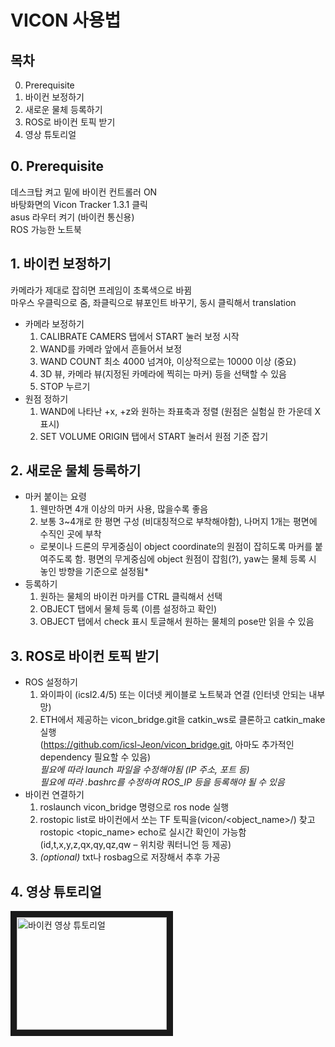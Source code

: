 # VICON 사용법

## 목차
0. Prerequisite
1. 바이컨 보정하기
2. 새로운 물체 등록하기
3. ROS로 바이컨 토픽 받기
4. 영상 튜토리얼

## 0. Prerequisite
   데스크탑 켜고 밑에 바이컨 컨트롤러 ON  
   바탕화면의 Vicon Tracker 1.3.1 클릭  
   asus 라우터 켜기 (바이컨 통신용)  
   ROS 가능한 노트북  

## 1. 바이컨 보정하기
   카메라가 제대로 잡히면 프레임이 초록색으로 바뀜  
   마우스 우클릭으로 줌, 좌클릭으로 뷰포인트 바꾸기, 동시 클릭해서 translation  
* 카메라 보정하기
  1. CALIBRATE CAMERS 탭에서 START 눌러 보정 시작
  2. WAND를 카메라 앞에서 흔들어서 보정
  3. WAND COUNT 최소 4000 넘겨야,  이상적으로는 10000 이상 (중요)
  4. 3D 뷰, 카메라 뷰(지정된 카메라에 찍히는 마커) 등을 선택할 수 있음
  5. STOP 누르기
* 원점 정하기
  1. WAND에 나타난 +x, +z와 원하는 좌표축과 정렬 (원점은 실험실 한 가운데 X표시)
  2. SET VOLUME ORIGIN 탭에서 START 눌러서 원점 기준 잡기

## 2. 새로운 물체 등록하기
* 마커 붙이는 요령
  1. 웬만하면 4개 이상의 마커 사용, 많을수록 좋음  
  2. 보통 3~4개로 한 평면 구성 (비대칭적으로 부착해야함), 나머지 1개는 평면에 수직인 곳에 부착  
  * 로봇이나 드론의 무게중심이 object coordinate의 원점이 잡히도록 마커를 붙여주도록 함. 평면의 무게중심에 object 원점이 잡힘(?), yaw는 물체 등록 시 놓인 방향을 기준으로 설정됨*  
* 등록하기
  1. 원하는 물체의 바이컨 마커를 CTRL 클릭해서 선택  
  2. OBJECT 탭에서 물체 등록 (이름 설정하고 확인)  
  3. OBJECT 탭에서 check 표시 토글해서 원하는 물체의 pose만 읽을 수 있음  

## 3. ROS로 바이컨 토픽 받기
* ROS 설정하기
  1. 와이파이 (icsl2.4/5) 또는 이더넷 케이블로 노트북과 연결 (인터넷 안되는 내부망)  
  2. ETH에서 제공하는 vicon_bridge.git을 catkin_ws로 클론하고 catkin_make 실행  
  (https://github.com/icsl-Jeon/vicon_bridge.git, 아마도 추가적인 dependency 필요할 수 있음)  
   *필요에 따라 launch 파일을 수정해야됨 (IP 주소, 포트 등)*  
   *필요에 따라 .bashrc를 수정하여 ROS_IP 등을 등록해야 될 수 있음*  
* 바이컨 연결하기
  1. roslaunch vicon_bridge 명령으로 ros node 실행
  2. rostopic list로 바이컨에서 쏘는 TF 토픽을(vicon/<object_name>/) 찾고 rostopic <topic_name> echo로 실시간 확인이 가능함 (id,t,x,y,z,qx,qy,qz,qw – 위치랑 쿼터니언 등 제공)  
  3. *(optional)* txt나 rosbag으로 저장해서 추후 가공  

## 4. 영상 튜토리얼
<a href="http://www.youtube.com/watch?feature=player_embedded&v=YOUTUBE_VIDEO_ID_HERE
" target="_blank"><img src="http://img.youtube.com/vi/YOUTUBE_VIDEO_ID_HERE/0.jpg" 
alt="바이컨 영상 튜토리얼" width="240" height="180" border="10" /></a>
